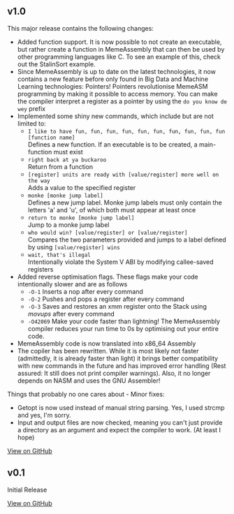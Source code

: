 ## v1.0
This major release contains the following changes:
- Added function support. It is now possible to not create an executable, but rather create a function in MemeAssembly that can then be used by other programming languages like C. To see an example of this, check out the StalinSort example.
- Since MemeAssembly is up to date on the latest technologies, it now contains a new feature before only found in Big Data and Machine Learning technologies: Pointers! Pointers revolutionise MemeASM programming by making it possible to access memory. You can make the compiler interpret a register as a pointer by using the `do you know de wey` prefix
- Implemented some shiny new commands, which include but are not limited to:
    - ```I like to have fun, fun, fun, fun, fun, fun, fun, fun, fun, fun [function name]``` \
        Defines a new function. If an executable is to be created, a main-function must exist
    - ```right back at ya buckaroo``` \
         Return from a function
    - ```[register] units are ready with [value/register] more well on the way``` \
         Adds a value to the specified register
    - ```monke [monke jump label]``` \
         Defines a new jump label. Monke jump labels must only contain the letters 'a' and 'u', of which both must appear at least once
    - ```return to monke [monke jump label]``` \
         Jump to a monke jump label
    - ```who would win? [value/register] or [value/register]``` \
        Compares the two parameters provided and jumps to a label defined by using ```[value/register] wins```
    - ```wait, that's illegal``` \
        Intentionally violate the System V ABI by modifying callee-saved registers    
- Added reverse optimisation flags. These flags make your code intentionally slower and are as follows
     -  `-O-1` Inserts a nop after every command      
     -  `-O-2` Pushes and pops a register after every command
     -  `-O-3` Saves and restores an xmm register onto the Stack using *movups* after every command
     -  `-O42069` Make your code faster than lightning! The MemeAssembly compiler reduces your run time to 0s by optimising out your entire code.
- MemeAssembly code is now translated into x86_64 Assembly
- The copiler has been rewritten. While it is most likely not faster (admittedly, it is already faster than light) it brings better compatibility with new commands in the future and has improved error handling (Rest assured: It still does not print compiler warnings). Also, it no longer depends on NASM and uses the GNU Assembler!

Things that probably no one cares about - Minor fixes:
- Getopt is now used instead of manual string parsing. Yes, I used strcmp and yes, I'm sorry.
- Input and output files are now checked, meaning you can't just provide a directory as an argument and expect the compiler to work. (At least I hope)

[View on GitHub](https://github.com/kammt/MemeAssembly/tree/v1.0)

## v0.1
Initial Release

[View on GitHub](https://github.com/kammt/MemeAssembly/tree/v0.1)